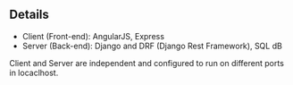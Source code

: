 ## Details
* Client (Front-end): AngularJS, Express
* Server (Back-end): Django and DRF (Django Rest Framework), SQL dB

Client and Server are independent and configured to run on different ports in locaclhost. 
